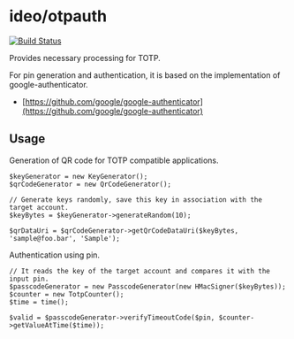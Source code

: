 # ideo/otpauth
[![Build Status](https://travis-ci.org/aideo/otpauth.svg?branch=master)](https://travis-ci.org/aideo/otpauth)

Provides necessary processing for TOTP.

For pin generation and authentication, it is based on the implementation of google-authenticator.

- [https://github.com/google/google-authenticator](https://github.com/google/google-authenticator)

## Usage
Generation of QR code for TOTP compatible applications.

    $keyGenerator = new KeyGenerator();
    $qrCodeGenerator = new QrCodeGenerator();

    // Generate keys randomly, save this key in association with the target account.
    $keyBytes = $keyGenerator->generateRandom(10);
    
    $qrDataUri = $qrCodeGenerator->getQrCodeDataUri($keyBytes, 'sample@foo.bar', 'Sample');

Authentication using pin.

    // It reads the key of the target account and compares it with the input pin.
    $passcodeGenerator = new PasscodeGenerator(new HMacSigner($keyBytes));
    $counter = new TotpCounter();
    $time = time();
    
    $valid = $passcodeGenerator->verifyTimeoutCode($pin, $counter->getValueAtTime($time));

